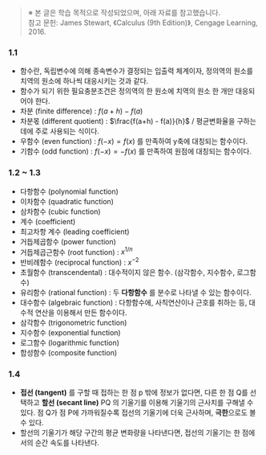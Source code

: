 > ※ 본 글은 학습 목적으로 작성되었으며, 아래 자료를 참고했습니다.  
> 참고 문헌: James Stewart, 《Calculus (9th Edition)》, Cengage Learning, 2016.

### 1.1
- 함수란, 독립변수에 의해 종속변수가 결정되는 입출력 체계이자, 정의역의 원소를 치역의 원소에 하나씩 대응시키는 것과 같다.
- 함수가 되기 위한 필요충분조건은 정의역의 한 원소에 치역의 원소 한 개만 대응되어야 한다.
- 차분 (finite difference) : $f(a+h) - f(a)$ 
- 차분몫 (different quotient) : $\frac{f(a+h) - f(a)}{h}$  /  평균변화율을 구하는 데에 주로 사용되는 식이다.
- 우함수 (even function) : $f(-x) = f(x)$ 를 만족하여 y축에 대칭되는 함수이다.
- 기함수 (odd function) : $f(-x) = -f(x)$ 를 만족하여 원점에 대칭되는 함수이다.

### 1.2 ~ 1.3
- 다항함수 (polynomial function)
- 이차함수 (quadratic function)
- 삼차함수 (cubic function)
- 계수 (coefficient)
- 최고차항 계수 (leading coefficient)
- 거듭제곱함수 (power function)
- 거듭제곱근함수 (root function) :  $x^{1/n}$
- 반비례함수 (reciprocal function) : $x^{-2}$
- 초월함수 (transcendental) : 대수적이지 않은 함수. (삼각함수, 지수함수, 로그함수)
- 유리함수 (rational function) : 두 **다항함수** 를 분수로 나타낼 수 있는 함수이다.
- 대수함수 (algebraic function) : 다항함수에, 사칙연산이나 근호를 취하는 등, 대수적 연산을 이용해서 만든 함수이다.
- 삼각함수 (trigonometric function)
- 지수함수 (exponential function)
- 로그함수 (logarithmic function)
- 합성함수 (composite function)

### 1.4
- **접선 (tangent)** 를 구할 때 접하는 한 점 p 밖에 정보가 없다면, 다른 한 점 Q를 선택하고 **할선 (secant line)** PQ 의 기울기를 이용해 기울기의 근사치를 구해낼 수 있다. 점 Q가 점 P에 가까워질수록 접선의 기울기에 더욱 근사하며, **극한**으로도 볼 수 있다.
- 할선의 기울기가 해당 구간의 평균 변화량을 나타낸다면, 접선의 기울기는 한 점에서의 순간 속도를 나타낸다.
